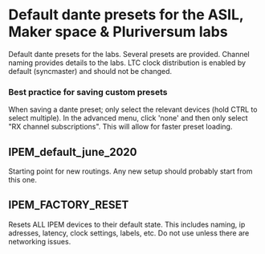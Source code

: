 # Default dante presets for the ASIL, Maker space & Pluriversum labs
Default dante presets for the labs.  Several presets are provided. Channel naming provides details to the labs. LTC clock distribution is enabled by default (syncmaster) and should not be changed.


### Best practice for saving custom presets
When saving a dante preset; only select the relevant devices (hold CTRL to select multiple). In the advanced menu, click 'none' and then only select "RX channel subscriptions".  This will allow for faster preset loading.


## IPEM_default_june_2020
Starting point for new routings.  Any new setup should probably start from this one.

## IPEM_FACTORY_RESET
Resets ALL IPEM devices to their default state.  This includes naming, ip adresses, latency, clock settings,   labels, etc.  Do not use unless there are networking issues.
